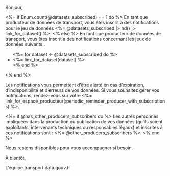 Bonjour,

<%= if Enum.count(@datasets_subscribed) == 1 do %>
En tant que producteur de données de transport, vous êtes inscrit à des notifications pour le jeu de données <%= @datasets_subscribed |> hd() |> link_for_dataset() %>.
<% else %>
En tant que producteur de données de transport, vous êtes inscrit à des notifications concernant les jeux de données suivants :
<ul>
  <%= for dataset <- @datasets_subscribed do %>
  <li><%= link_for_dataset(dataset) %></li>
  <% end %>
</ul>
<% end %>

Les notifications vous permettent d’être alerté en cas d’expiration, d’indisponibilité et d’erreurs de vos données. Si vous souhaitez gérer vos notifications, rendez-vous sur votre <%= link_for_espace_producteur(:periodic_reminder_producer_with_subscriptions) %>.

<%= if @has_other_producers_subscribers do %>
Les autres personnes impliquées dans la production ou publication de vos données (qu’ils soient exploitants, intervenants techniques ou responsables légaux) et inscrites à ces notifications sont : <%= @other_producers_subscribers %>.
<% end %>

Nous restons disponibles pour vous accompagner si besoin.

À bientôt,

L’équipe transport.data.gouv.fr
